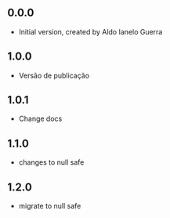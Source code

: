 ## 0.0.0

- Initial version, created by Aldo Ianelo Guerra

## 1.0.0

- Versão de publicação

## 1.0.1

- Change docs

## 1.1.0

- changes to null safe

## 1.2.0

- migrate to null safe
